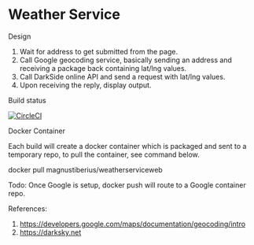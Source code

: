# Weather Service

Design

1. Wait for address to get submitted from the page.
2. Call Google geocoding service, basically sending an address and receiving a package back containing lat/lng values.
3. Call DarkSide online API and send a request with lat/lng values.
4. Upon receiving the reply, display output.

Build status

[![CircleCI](https://circleci.com/gh/MagnusTiberius/weatherservice.svg?style=svg)](https://circleci.com/gh/MagnusTiberius/weatherservice)


Docker Container

Each build will create a docker container which is packaged and sent to a temporary repo, to pull the container, see command below.

docker pull magnustiberius/weatherserviceweb

Todo: Once Google is setup, docker push will route to a Google container repo.

References:
1. https://developers.google.com/maps/documentation/geocoding/intro
2. https://darksky.net
